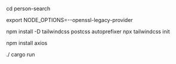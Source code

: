 
cd person-search

export NODE_OPTIONS=--openssl-legacy-provider

npm install -D tailwindcss postcss autoprefixer
npx tailwindcss init

npm install axios





./
cargo run

